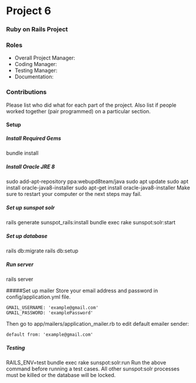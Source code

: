 # Project 6
### Ruby on Rails Project

### Roles
* Overall Project Manager:
* Coding Manager:
* Testing Manager:
* Documentation:

### Contributions
Please list who did what for each part of the project.
Also list if people worked together (pair programmed) on a particular section.

#### Setup
##### Install Required Gems
bundle install
##### Install Oracle JRE 8
sudo add-apt-repository ppa:webupd8team/java
sudo apt update
sudo apt install oracle-java8-installer
sudo apt-get install oracle-java8-installer
Make sure to restart your computer or the next steps may fail.
##### Set up sunspot solr
rails generate sunspot_rails:install
bundle exec rake sunspot:solr:start
##### Set up database
rails db:migrate
rails db:setup
##### Run server
rails server

#####Set up mailer
Store your email address and password in config/application.yml file.
```
GMAIL_USERNAME: 'example@gmail.com'
GMAIL_PASSWORD: 'examplePassword'
```
Then go to app/mailers/application_mailer.rb to edit default emailer sender:
```
default from: 'example@gmail.com'
```


##### Testing
RAILS_ENV=test bundle exec rake sunspot:solr:run
Run the above command before running a test cases. All other
sunspot:solr processes must be killed or the database will be
locked.
